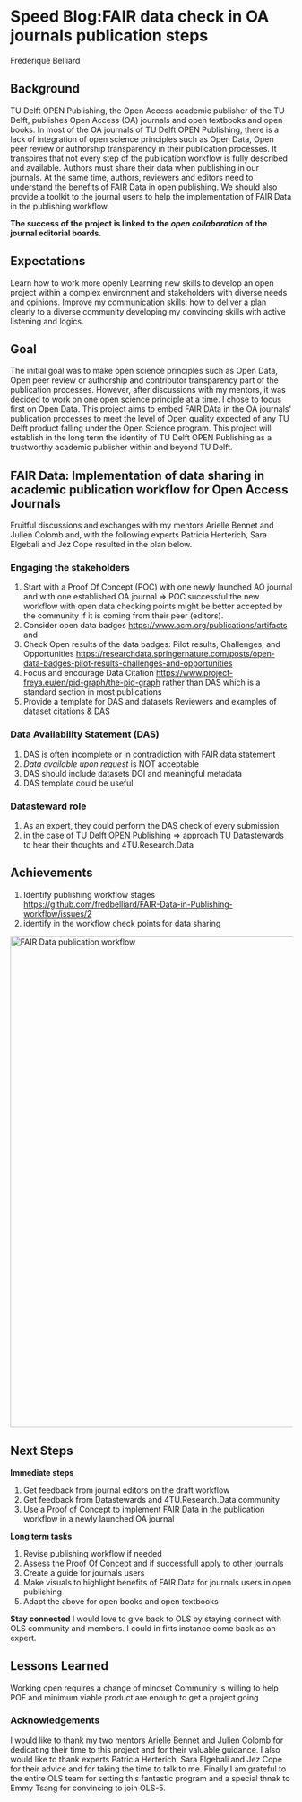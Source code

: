 
# Speed Blog:FAIR data check in OA journals publication steps #
Frédérique Belliard

## Background ##

TU Delft OPEN Publishing, the Open Access academic publisher of the TU Delft, publishes Open Access (OA) journals and open textbooks and open books. In most of the OA journals of TU Delft OPEN Publishing, there is a lack of integration of open science principles such as Open Data, Open peer review or authorship transparency in their publication processes. It transpires that not every step of the publication workflow is fully described and available. Authors must share their data when publishing in our journals. At the same time, authors, reviewers and editors need to understand the benefits of FAIR Data in open publishing. We should also provide a toolkit to the journal users to help the implementation of FAIR Data in the publishing workflow. 

**The success of the project is linked to the _open collaboration_ of the journal editorial boards.**

## Expectations ##
Learn how to work more openly 
Learning new skills to develop an open project within a complex environment and stakeholders with diverse needs and opinions. 
Improve my communication skills: how to deliver a plan clearly to a diverse community developing my convincing skills with active listening and logics.


## Goal ##
The initial goal was to make open science principles such as Open Data, Open peer review or authorship and contributor transparency part of the publication processes. However, after discussions with my mentors, it was decided to work on one open science principle at a time. I chose to focus first on Open Data. This project aims to embed FAIR DAta in the OA journals' publication processes to meet the level of Open quality expected of any TU Delft product falling under the Open Science program. This project will establish in the long term the identity of TU Delft OPEN Publishing as a trustworthy academic publisher within and beyond TU Delft.

## FAIR Data: Implementation of data sharing in academic publication workflow for Open Access Journals ##

Fruitful discussions and exchanges with my mentors Arielle Bennet and Julien Colomb and, with the following experts Patricia Herterich, Sara Elgebali and Jez Cope resulted in the plan below.

### Engaging the stakeholders ###
1. Start with a Proof Of Concept (POC) with one newly launched AO journal and with one established OA journal => POC successful the new workflow with open data checking points might be better accepted by the community if it is coming from their peer (editors).
2. Consider open data badges https://www.acm.org/publications/artifacts and 
3. Check Open results of the data badges: Pilot results, Challenges, and Opportunities https://researchdata.springernature.com/posts/open-data-badges-pilot-results-challenges-and-opportunities
4. Focus and encourage Data Citation https://www.project-freya.eu/en/pid-graph/the-pid-graph rather than DAS which is a standard section in most publications
5. Provide a template for DAS and datasets Reviewers and examples of dataset citations & DAS

### Data Availability Statement (DAS) ###
1. DAS is often incomplete or in contradiction with FAIR data statement
2. _Data available upon request_ is NOT acceptable
3. DAS should include datasets DOI and meaningful metadata
5. DAS template could be useful

### Datasteward role ###
1. As an expert, they could perform the DAS check of every submission
2. in the case of TU Delft OPEN Publishing => approach TU Datastewards to hear their thoughts and 4TU.Research.Data 

## Achievements ##
1. Identify publishing workflow stages https://github.com/fredbelliard/FAIR-Data-in-Publishing-workflow/issues/2
2. identify in the workflow check points for data sharing 
<img width="875" alt="FAIR Data publication workflow" src="https://user-images.githubusercontent.com/100927928/172219426-5a5a8aed-80e7-430f-989b-62223cfcf602.PNG">


## Next Steps ##
**Immediate steps**
 1. Get feedback from journal editors on the draft workflow
 2. Get feedback from Datastewards and 4TU.Research.Data community
 3. Use a Proof of Concept to implement FAIR Data in the publication workflow in a newly launched OA journal
 
**Long term tasks**
1. Revise publishing workflow if needed
2. Assess the Proof Of Concept and if successfull apply to other journals
3. Create a guide for journals users 
4. Make visuals to highlight benefits of FAIR Data for journals users in open publishing
5. Adapt the above for open books and open textbooks

**Stay connected**
I would love to give back to OLS by staying connect with OLS community and members. I could in firts instance come back as an expert.

## Lessons Learned ##
Working open requires a change of mindset
Community is willing to help
POF and minimum viable product are enough to get a project going

### Acknowledgements ###
I would like to thank my two mentors Arielle Bennet and Julien Colomb for dedicating their time to this project and for their valuable guidance. I also would like to thank experts Patricia Herterich, Sara Elgebali and Jez Cope for their advice and for taking the time to talk to me. Finally I am grateful to the entire OLS team for setting this fantastic program and a special thnak to Emmy Tsang for convincing to join OLS-5.


